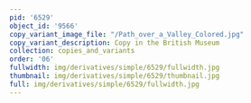 ```yaml
---
pid: '6529'
object_id: '9566'
copy_variant_image_file: "/Path_over_a_Valley_Colored.jpg"
copy_variant_description: Copy in the British Museum
collection: copies_and_variants
order: '06'
fullwidth: img/derivatives/simple/6529/fullwidth.jpg
thumbnail: img/derivatives/simple/6529/thumbnail.jpg
full: img/derivatives/simple/6529/fullwidth.jpg
---
```

